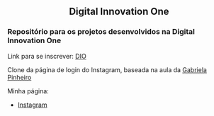 <h2 align="center">Digital Innovation One</h2>

<h3>Repositório para os projetos desenvolvidos na Digital Innovation One</h3>

Link para se inscrever: [DIO](https://digitalinnovation.one/)

Clone da página de login do Instagram, baseada na aula da [Gabriela Pinheiro](https://github.com/SpruceGabriela)

Minha página:

- [Instagram](https://athilas-silva.github.io/digital-innovation-one/instragram/index.html)